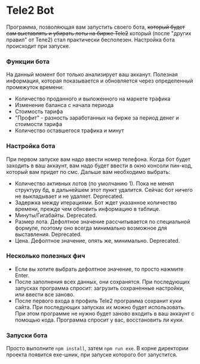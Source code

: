 # Tele2 Bot

Программа, позволяющая вам запустить своего бота, ~~который будет сам выставлять и убирать лоты на бирже Tele2~~ который (после "других правил" от Теле2) стал практически бесполезен. Настройка бота происходит при запуске.

### Функции бота

На данный момент бот только анализирует ваш акканут. Полезная информация, которая показывается и обновляется через определенный промежуток времени:
* Количество проданного и выложенного на маркете трафика
* Изменение баланса с начала периода
* Стоимость тарифа
* "Профит" - разность заработанных на бирже за период денег и стоимости тарифа
* Количество оставшегося трафика и минут

### Настройка бота
 
При первом запуске вам надо ввести номер телефона. Когда бот будет заходить в ваш аккаунт, вам надо будет ввести в окно консоли пин-код, который вам придет по смс. Дальше вам необходимо выбрать:

* Количество активных лотов (по умолчанию 1). Пока не менял структуру бд, в дальнейшем этот пункт удалится. Сейчас бот ничего не выкладывает и не удаляет. Deprecated.
* Задержка между итерациями. Бот ждет указанное количество времени, прежде чем обновить информацию в таблице.
* Минуты/Гигабайты. Deprecated.
* Размер лота. Дефолтное значение рассчитывается по специальной формуле, поэтому оно всегда минимально возможное для выставления. Deprecated.
* Цена. Дефолтное значение, опять же, минимально. Deprecated.

### Несколько полезных фич

* Если вы хотите выбрать дефолтное значение, то просто нажмите Enter.
* После заполнения всех данных, они сохранятся. При последующих запусках программа спросит: загрузить сохраненные настройки, или ввести все заново.
* После первого входа в профиль Tele2 программа сохранит куки сайта. При последующих запусках их можно будет использовать. При этом программе не нужно будет заново входить в ваш аккаунт с помощью кода. Программа спросит у вас, восстановить ли куки.

### Запуски бота

Просто выполните `npm install`, затем `npm run exe`. В корне директории проекта появится exe-шник, при запуске которого бот запустится.
